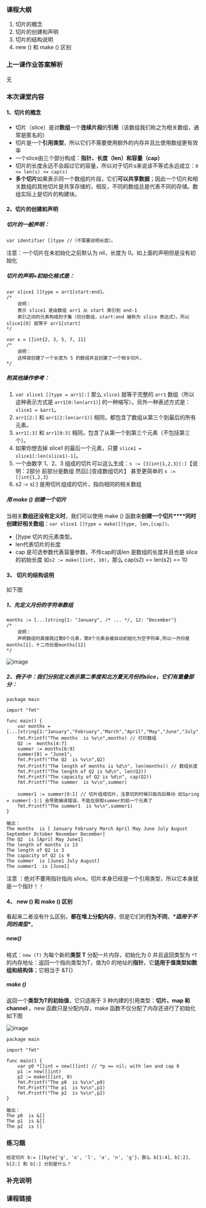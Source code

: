 ### 课程大纲

1. 切片的概念
2. 切片的创建和声明
3. 切片的结构说明
4. new () 和 make () 区别

### 上一课作业答案解析

无

### 本次课堂内容

#### 1、切片的概念

- 切片（slice）是对**数组**一个**连续片段**的**引用**（该数组我们称之为相关数组，通常是匿名的）
- 切片是一个**引用类型**，所以它们不需要使用额外的内存并且比使用数组更有效率
- 一个slice由三个部分构成：**指针、长度（len）和容量（cap）**
- 切片的长度永远不会超过它的容量，所以对于切片s来说该不等式永远成立：`0 <= len(s) <= cap(s)`
- **多个切片**如果表示同一个数组的片段，它们**可以共享数据**；因此一个切片和相关数组的其他切片是共享存储的，相反，不同的数组总是代表不同的存储。数组实际上是切片的构建块。

#### 2、切片的创建和声明

##### 切片的一般声明：

```
var identifier []type //（不需要说明长度）。
```

注意：一个切片在未初始化之前默认为 nil，长度为 0。如上面的声明但是没有初始化

##### 切片的声明+初始化格式是：

```
var slice1 []type = arr1[start:end]。
/*
    说明：
    表示 slice1 是由数组 arr1 从 start 索引到 end-1
    索引之间的元素构成的子集（切分数组，start:end 被称为 slice 表达式）。所以 slice1[0] 就等于 arr1[start]
*/

var x = []int{2, 3, 5, 7, 11} 
/*
    说明：
    这样就创建了一个长度为 5 的数组并且创建了一个相关切片。
*/
```

##### 附其他操作参考：

1. `var slice1 []type = arr1[:]` 那么 `slice1` 就等于完整的 `arr1` 数组（所以这种表示方式是 `arr1[0:len(arr1)`] 的一种缩写）。另外一种表述方式是：`slice1 = &arr1`。
2. `arr1[2:]` 和 `arr1[2:len(arr1)]` 相同，都包含了数组从第三个到最后的所有元素。
3. `arr1[:3]` 和 `arr1[0:3]` 相同，包含了从第一个到第三个元素（不包括第三个）。
4. 如果你想去掉 slice1 的最后一个元素，只要 `slice1 = slice1[:len(slice1)-1]`。
5. 一个由数字 1、2、3 组成的切片可以这么生成：`s := [3]int{1,2,3}[:]`【说明：2部分 前部分是数组 然后[:]变成数组切片】 甚至更简单的 `s := []int{1,2,3}`
6. s2 := s[:] 是用切片组成的切片，指向相同的相关数组

##### 用 make () 创建一个切片

当相关**数组还没有定义时**，我们可以使用 make () 函数来**创建一个切片****同时创建好相关数组**：`var slice1 []type = make([]type, len,[cap])。`

- []type 切片的元素类型。
- len代表切片的长度
- cap 是可选参数代表容量参数，不传cap的话len 是数组的长度并且也是 slice 的初始长度 如`s2 := make([]int, 10)`，那么 cap(s2) == len(s2) == 10

#### 3、 切片的结构说明

如下图

##### 1、先定义月份的字符串数组

```
months := [...]string{1: "January", /* ... */, 12: "December"}
/*
    说明：
    声明数组时直接跳过第0个元素，第0个元素会被自动初始化为空字符串,所以一月份是months[1]，十二月份是months[12]
*/
```

![image](https://xiaot-static.oss-cn-hangzhou.aliyuncs.com/tools/go-slice-model1.png?ynotemdtimestamp=1610262092546)

##### 2、例子中：我们分别定义表示第二季度和北方夏天月份的slice，它们有重叠部分：

```
package main

import "fmt"

func main() {
	var months = [...]string{1:"January","February","March","April","May","June","July","August","September","October","November","December"}
	fmt.Printf("The months  is %v\n",months) // 打印数组
	Q2 :=  months[4:7]
	summer := months[6:9]
	summer[0] = "June1";
	fmt.Printf("The Q2  is %v\n",Q2)
	fmt.Printf("The length of months is %d\n", len(months)) // 数组长度
	fmt.Printf("The length of Q2 is %d\n", len(Q2))
	fmt.Printf("The capacity of Q2 is %d\n", cap(Q2))
	fmt.Printf("The summer  is %v\n",summer)

	summer1 := summer[0:1] // 切片组成切片，注意切的时候只能向后移动 如Spring = summer[-1:] 会导致编译错误，不能在获取summer的前一个元素了
	fmt.Printf("The summer1  is %v\n",summer1)
}

输出：
The months  is [ January February March April May June July August September October November December]
The Q2  is [April May June1]
The length of months is 13
The length of Q2 is 3
The capacity of Q2 is 9
The summer  is [June1 July August]
The summer1  is [June1]
```

注意 ：绝对不要用指针指向 slice。切片本身已经是一个引用类型，所以它本身就是一个指针！！

#### 4、 new () 和 make () 区别

看起来二者没有什么区别，**都在堆上分配内存**，但是它们的**行为不同**，***\*适用于不同的类型\****。

##### new()

格式：`new (T)` 为每个新的**类型 T** 分配一片内存，初始化为 0 并且返回类型为 `*T` 的内存地址：返回一个指向类型为T，值为0 的地址的**指针**，它**适用于值类型如数组和结构体**；它相当于 &T{}

##### make ()

返回一个**类型为T的初始值**，它只适用于 3 种内建的引用类型：**切片、map 和 channel** 。new 函数只是分配内存，make 函数不仅分配了内存还进行了初始化 如下图

![image](https://xiaot-static.oss-cn-hangzhou.aliyuncs.com/tools/0JP6mwnf6J.png?ynotemdtimestamp=1610262092546)

```
package main

import "fmt"

func main() {
	var p0 *[]int = new([]int) // *p == nil; with len and cap 0
	p1 := new([]int)
	p2 := make([]int, 0)
	fmt.Printf("The p0  is %v\n",p0)
	fmt.Printf("The p1  is %v\n",p1)
	fmt.Printf("The p2  is %v\n",p2)
}

输出：
The p0  is &[]
The p1  is &[]
The p2  is []
```

### 练习题

```
给定切片 b:= []byte{'g', 'o', 'l', 'a', 'n', 'g'}，那么 b[1:4]、b[:2]、b[2:] 和 b[:] 分别是什么？
```

### 补充说明

### 课程链接